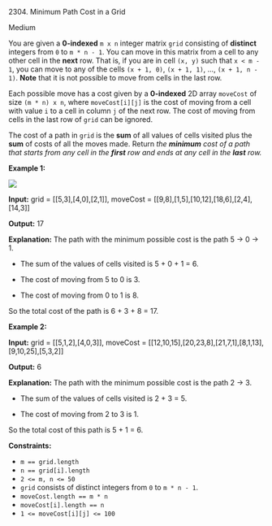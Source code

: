 2304\. Minimum Path Cost in a Grid

Medium

You are given a **0-indexed** `m x n` integer matrix `grid` consisting of **distinct** integers from `0` to `m * n - 1`. You can move in this matrix from a cell to any other cell in the **next** row. That is, if you are in cell `(x, y)` such that `x < m - 1`, you can move to any of the cells `(x + 1, 0)`, `(x + 1, 1)`, ..., `(x + 1, n - 1)`. **Note** that it is not possible to move from cells in the last row.

Each possible move has a cost given by a **0-indexed** 2D array `moveCost` of size `(m * n) x n`, where `moveCost[i][j]` is the cost of moving from a cell with value `i` to a cell in column `j` of the next row. The cost of moving from cells in the last row of `grid` can be ignored.

The cost of a path in `grid` is the **sum** of all values of cells visited plus the **sum** of costs of all the moves made. Return _the **minimum** cost of a path that starts from any cell in the **first** row and ends at any cell in the **last** row._

**Example 1:**

![](https://leetcode-in-java.github.io/src/main/java/g2301_2400/s2304_minimum_path_cost_in_a_grid/griddrawio-2.png)

**Input:** grid = [[5,3],[4,0],[2,1]], moveCost = [[9,8],[1,5],[10,12],[18,6],[2,4],[14,3]]

**Output:** 17

**Explanation:** The path with the minimum possible cost is the path 5 -> 0 -> 1.

- The sum of the values of cells visited is 5 + 0 + 1 = 6.

- The cost of moving from 5 to 0 is 3.

- The cost of moving from 0 to 1 is 8.

So the total cost of the path is 6 + 3 + 8 = 17.

**Example 2:**

**Input:** grid = [[5,1,2],[4,0,3]], moveCost = [[12,10,15],[20,23,8],[21,7,1],[8,1,13],[9,10,25],[5,3,2]]

**Output:** 6

**Explanation:** The path with the minimum possible cost is the path 2 -> 3.

- The sum of the values of cells visited is 2 + 3 = 5.

- The cost of moving from 2 to 3 is 1.

So the total cost of this path is 5 + 1 = 6.

**Constraints:**

*   `m == grid.length`
*   `n == grid[i].length`
*   `2 <= m, n <= 50`
*   `grid` consists of distinct integers from `0` to `m * n - 1`.
*   `moveCost.length == m * n`
*   `moveCost[i].length == n`
*   `1 <= moveCost[i][j] <= 100`